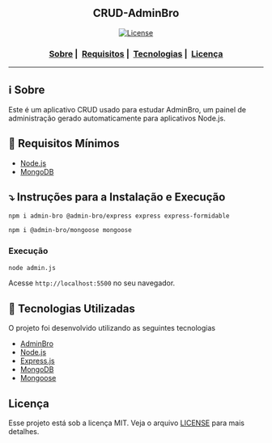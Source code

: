 <h2 align="center">CRUD-AdminBro</h2>

<p align="center">
  <a href="LICENSE">
    <img alt="License" src="https://img.shields.io/badge/license-MIT-%23F8952D">
  </a>
</p>

<h3 align="center">
  <a href="#information_source-sobre">Sobre</a>&nbsp;|&nbsp;
  <a href="#seedling-requisitos-mínimos">Requisitos</a>&nbsp;|&nbsp;
  <a href="#rocket-tecnologias-utilizadas">Tecnologias</a>&nbsp;|&nbsp;
  <a href="#licença">Licença</a>
</h3>

___


## :information_source: Sobre

Este é um aplicativo CRUD usado para estudar AdminBro, um painel de administração gerado automaticamente para aplicativos Node.js.

## :seedling: Requisitos Mínimos

- [Node.js](https://nodejs.org/en/)
- [MongoDB](https://www.mongodb.com/)


## ⤵ Instruções para a Instalação e Execução

```sh
npm i admin-bro @admin-bro/express express express-formidable
```

```sh
npm i @admin-bro/mongoose mongoose
```

### Execução

```sh
node admin.js
```

Acesse ```http://localhost:5500``` no seu navegador.

## :rocket: Tecnologias Utilizadas 

O projeto foi desenvolvido utilizando as seguintes tecnologias

- [AdminBro](https://adminbro.com)
- [Node.js](https://nodejs.org/en/)
- [Express.js](https://expressjs.com/)
- [MongoDB](https://www.mongodb.com/)
- [Mongoose](https://mongoosejs.com/)


## Licença 

Esse projeto está sob a licença MIT. Veja o arquivo [LICENSE](LICENSE) para mais detalhes.